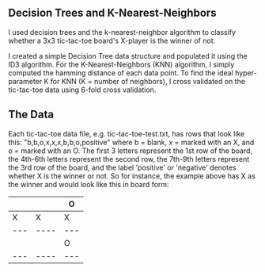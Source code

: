 ## Decision Trees and K-Nearest-Neighbors

I used decision trees and the k-nearest-neighbor algorithm to classify whether a 3x3 tic-tac-toe board's X-player is the winner of not.
 
I created a simple Decision Tree data structure and populated it using the ID3 algorithm. For the K-Nearest-Neighbors (KNN) algorithm, I simply computed the hamming distance of each data point. To find the ideal hyper-parameter K for KNN (K = number of neighbors), I cross validated on the tic-tac-toe data using 6-fold cross validation.
 
## The Data

Each tic-tac-toe data file, e.g. tic-tac-toe-test.txt, has rows that look like this: "b,b,o,x,x,x,b,b,o,positive" where b = blank, x = marked with an X, and o = marked with an O. The first 3 letters represent the 1st row of the board, the 4th-6th letters represent the second row, the 7th-9th letters represent the 3rd row of the board, and the label 'positive' or 'negative' denotes whether X is the winner or not. So for instance, the example above has X as the winner and would look like this in board form:

|   |   | O |
--- |---- | ---
| X	| X | X |
--- |---- | ---
|   |   | O |
--- |---- | ---
